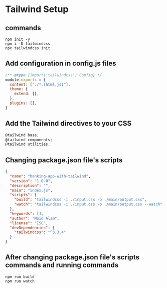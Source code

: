 # Tailwind Setup

## commands

```commands
npm init -y
npm i -D tailwindcss
npx tailwindcss init
```

## Add configuration in config.js files

```javascript
/** @type {import('tailwindcss').Config} */
module.exports = {
  content: ["./*.{html,js}"],
  theme: {
    extend: {},
  },
  plugins: [],
}
```

## Add the Tailwind directives to your CSS

```javascript
@tailwind base;
@tailwind components;
@tailwind utilities;
```

## Changing package.json file's scripts

```json
{
  "name": "banking-app-with-tailwind",
  "version": "1.0.0",
  "description": "",
  "main": "index.js",
  "scripts": {
    "build": "tailwindcss -i ./input.css -o ./main/output.css",
    "watch": "tailwindcss -i ./input.css -o ./main/output.css --watch"
  },
  "keywords": [],
  "author": "Moid Alam",
  "license": "ISC",
  "devDependencies": {
    "tailwindcss": "^3.3.4"
  }
}
```

## After changing package.json file's scripts commands and running commands

```commands
npm run build
npm run watch
```
